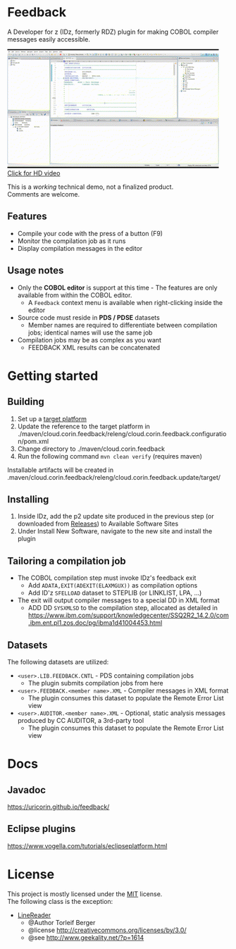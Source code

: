 # Feedback
A Developer for z (IDz, formerly RDZ) plugin for making COBOL compiler messages easily accessible.

[![demo](demo/feedback.gif)](demo/feedback.webm?raw=true)  
[Click for HD video](demo/feedback.webm?raw=true)

This is a *working* technical demo, not a finalized product.  
Comments are welcome.

## Features
* Compile your code with the press of a button (F9)
* Monitor the compilation job as it runs
* Display compilation messages in the editor

## Usage notes
* Only the **COBOL editor** is support at this time - The features are only available from within the COBOL editor.
  * A `Feedback` context menu is available when right-clicking inside the editor    
* Source code must reside in **PDS / PDSE** datasets 
  * Member names are required to differentiate between compilation jobs; identical names will use the same job
* Compilation jobs may be as complex as you want
  * FEEDBACK XML results can be concatenated

# Getting started
## Building
1. Set up a [target platform](https://github.com/uricorin/feedback/wiki/Setting-up-a-target-platform)
2. Update the reference to the target platform in ./maven/cloud.corin.feedback/releng/cloud.corin.feedback.configuration/pom.xml 
3. Change directory to ./maven/cloud.corin.feedback
4. Run the following command `mvn clean verify` (requires maven)

Installable artifacts will be created in .maven/cloud.corin.feedback/releng/cloud.corin.feedback.update/target/

## Installing
1. Inside IDz, add the p2 update site produced in the previous step (or downloaded from [Releases](https://github.com/uricorin/feedback/releases)) to Available Software Sites
2. Under Install New Software, navigate to the new site and install the plugin 

## Tailoring a compilation job
* The COBOL compilation step must invoke IDz's feedback exit
  * Add `ADATA,EXIT(ADEXIT(ELAXMGUX))` as compilation options
  * Add ID'z `SFELLOAD` dataset to STEPLIB (or LINKLIST, LPA, ...)
* The exit will output compiler messages to a special DD in XML format
  * ADD DD `SYSXMLSD` to the compilation step, allocated as detailed in 
https://www.ibm.com/support/knowledgecenter/SSQ2R2_14.2.0/com.ibm.ent.pl1.zos.doc/pg/ibma1d41004453.html

## Datasets
The following datasets are utilized:
* `<user>.LIB.FEEDBACK.CNTL` - PDS containing compilation jobs
  * The plugin submits compilation jobs from here
* `<user>.FEEDBACK.<member name>.XML` - Compiler messages in XML format
  * The plugin consumes this dataset to populate the Remote Error List view 
* `<user>.AUDITOR.<member name>.XML` - Optional, static analysis messages produced by CC AUDITOR, a 3rd-party tool
  * The plugin consumes this dataset to populate the Remote Error List view 

# Docs
## Javadoc
https://uricorin.github.io/feedback/

## Eclipse plugins
https://www.vogella.com/tutorials/eclipseplatform.html


# License
This project is mostly licensed under the [MIT](LICENSE) license.  
The following class is the exception:
* [LineReader](maven/cloud.corin.feedback/bundles/cloud.corin.feedback.core/src/cloud/corin/common/rdz/LineReader.java)  
  * @Author Torleif Berger
  * @license http://creativecommons.org/licenses/by/3.0/
  * @see http://www.geekality.net/?p=1614
